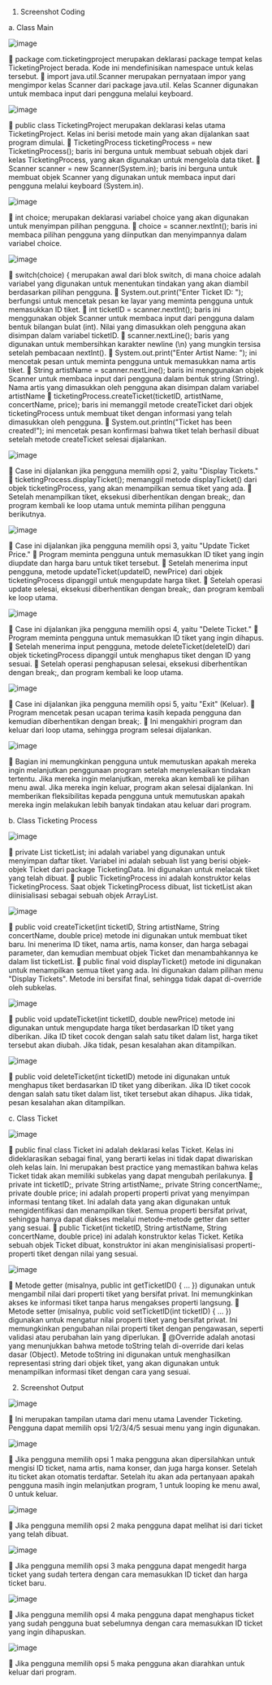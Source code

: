 1.	Screenshot Coding
   
a.	Class Main

 ![image](https://github.com/cherrysober/ticketing-program/assets/116480927/21b7cc99-5473-491b-9139-cee497acf67b)

	package com.ticketingproject merupakan deklarasi package tempat kelas TicketingProject berada. Kode ini mendefinisikan namespace untuk kelas tersebut.
	import java.util.Scanner merupakan pernyataan impor yang mengimpor kelas Scanner dari package java.util. Kelas Scanner digunakan untuk membaca input dari pengguna melalui keyboard.

![image](https://github.com/cherrysober/ticketing-program/assets/116480927/b8ffc4e7-21de-466e-97de-44be414f1394)

 
	public class TicketingProject merupakan deklarasi kelas utama TicketingProject. Kelas ini berisi metode main yang akan dijalankan saat program dimulai.
	TicketingProcess ticketingProcess = new TicketingProcess(); baris ini berguna untuk membuat sebuah objek dari kelas TicketingProcess, yang akan digunakan untuk mengelola data tiket.
	Scanner scanner = new Scanner(System.in); baris ini berguna untuk membuat objek Scanner yang digunakan untuk membaca input dari pengguna melalui keyboard (System.in).

![image](https://github.com/cherrysober/ticketing-program/assets/116480927/28b03207-a784-4df2-99d0-76a4cdc2b668)

 
	int choice; merupakan deklarasi variabel choice yang akan digunakan untuk menyimpan pilihan pengguna.
	choice = scanner.nextInt(); baris ini membaca pilihan pengguna yang diinputkan dan menyimpannya dalam variabel choice.

![image](https://github.com/cherrysober/ticketing-program/assets/116480927/55d3e031-0fbf-409f-8549-e0dd6df7de2a)

 
	switch(choice) { merupakan awal dari blok switch, di mana choice adalah variabel yang digunakan untuk menentukan tindakan yang akan diambil berdasarkan pilihan pengguna.
	System.out.print("Enter Ticket ID: "); berfungsi untuk mencetak pesan ke layar yang meminta pengguna untuk memasukkan ID tiket.
	int ticketID = scanner.nextInt(); baris ini menggunakan objek Scanner untuk membaca input dari pengguna dalam bentuk bilangan bulat (int). Nilai yang dimasukkan oleh pengguna akan disimpan dalam variabel ticketID.
	scanner.nextLine(); baris yang digunakan untuk membersihkan karakter newline (\n) yang mungkin tersisa setelah pembacaan nextInt(). 
	System.out.print("Enter Artist Name: ");  ini mencetak pesan untuk meminta pengguna untuk memasukkan nama artis tiket.
	String artistName = scanner.nextLine(); baris ini menggunakan objek Scanner untuk membaca input dari pengguna dalam bentuk string (String). Nama artis yang dimasukkan oleh pengguna akan disimpan dalam variabel artistName
	ticketingProcess.createTicket(ticketID, artistName, concertName, price); baris ini memanggil metode createTicket dari objek ticketingProcess untuk membuat tiket dengan informasi yang telah dimasukkan oleh pengguna.
	System.out.println("Ticket has been created!"); ini mencetak pesan konfirmasi bahwa tiket telah berhasil dibuat setelah metode createTicket selesai dijalankan.

![image](https://github.com/cherrysober/ticketing-program/assets/116480927/4d8ff7fd-cc2e-4fc9-acdd-4724caad9e86)

 
	Case ini dijalankan jika pengguna memilih opsi 2, yaitu "Display Tickets."
	ticketingProcess.displayTicket(); memanggil metode displayTicket() dari objek ticketingProcess, yang akan menampilkan semua tiket yang ada.
	Setelah menampilkan tiket, eksekusi diberhentikan dengan break;, dan program kembali ke loop utama untuk meminta pilihan pengguna berikutnya.

![image](https://github.com/cherrysober/ticketing-program/assets/116480927/f5480f58-d888-46b9-952e-0f99e2e6c5c4)

 
	Case ini dijalankan jika pengguna memilih opsi 3, yaitu "Update Ticket Price."
	Program meminta pengguna untuk memasukkan ID tiket yang ingin diupdate dan harga baru untuk tiket tersebut.
	Setelah menerima input pengguna, metode updateTicket(updateID, newPrice) dari objek ticketingProcess dipanggil untuk mengupdate harga tiket.
	Setelah operasi update selesai, eksekusi diberhentikan dengan break;, dan program kembali ke loop utama.

![image](https://github.com/cherrysober/ticketing-program/assets/116480927/f58a6fe8-9c8a-4aac-bef9-e26ab3b9b11e)

 
	Case ini dijalankan jika pengguna memilih opsi 4, yaitu "Delete Ticket."
	Program meminta pengguna untuk memasukkan ID tiket yang ingin dihapus.
	Setelah menerima input pengguna, metode deleteTicket(deleteID) dari objek ticketingProcess dipanggil untuk menghapus tiket dengan ID yang sesuai.
	Setelah operasi penghapusan selesai, eksekusi diberhentikan dengan break;, dan program kembali ke loop utama.

![image](https://github.com/cherrysober/ticketing-program/assets/116480927/82f23501-765a-43be-a64f-c023c95126f2)

 
	Case ini dijalankan jika pengguna memilih opsi 5, yaitu "Exit" (Keluar).
	Program mencetak pesan ucapan terima kasih kepada pengguna dan kemudian diberhentikan dengan break;.
	Ini mengakhiri program dan keluar dari loop utama, sehingga program selesai dijalankan.

![image](https://github.com/cherrysober/ticketing-program/assets/116480927/c3adec19-b724-4af4-bce2-feb734b565bd)

 
	Bagian ini memungkinkan pengguna untuk memutuskan apakah mereka ingin melanjutkan penggunaan program setelah menyelesaikan tindakan tertentu. Jika mereka ingin melanjutkan, mereka akan kembali ke pilihan menu awal. Jika mereka ingin keluar, program akan selesai dijalankan. Ini memberikan fleksibilitas kepada pengguna untuk memutuskan apakah mereka ingin melakukan lebih banyak tindakan atau keluar dari program.

b.	Class Ticketing Process

![image](https://github.com/cherrysober/ticketing-program/assets/116480927/73ef317f-9c31-4347-8076-99b2035881f0)
 
	private List<Ticket> ticketList; ini adalah variabel yang digunakan untuk menyimpan daftar tiket. Variabel ini adalah sebuah list yang berisi objek-objek Ticket dari package TicketingData. Ini digunakan untuk melacak tiket yang telah dibuat.
	public TicketingProcess ini adalah konstruktor kelas TicketingProcess. Saat objek TicketingProcess dibuat, list ticketList akan diinisialisasi sebagai sebuah objek ArrayList.

![image](https://github.com/cherrysober/ticketing-program/assets/116480927/40f97460-062d-443c-8c97-177200412be1)

 
	public void createTicket(int ticketID, String artistName, String concertName, double price)  metode ini digunakan untuk membuat tiket baru. Ini menerima ID tiket, nama artis, nama konser, dan harga sebagai parameter, dan kemudian membuat objek Ticket dan menambahkannya ke dalam list ticketList.
	public final void displayTicket() metode ini digunakan untuk menampilkan semua tiket yang ada. Ini digunakan dalam pilihan menu "Display Tickets". Metode ini bersifat final, sehingga tidak dapat di-override oleh subkelas.

![image](https://github.com/cherrysober/ticketing-program/assets/116480927/07c71e54-bedd-402e-b8b7-22dbf3a47b46)

 
	public void updateTicket(int ticketID, double newPrice) metode ini digunakan untuk mengupdate harga tiket berdasarkan ID tiket yang diberikan. Jika ID tiket cocok dengan salah satu tiket dalam list, harga tiket tersebut akan diubah. Jika tidak, pesan kesalahan akan ditampilkan.

![image](https://github.com/cherrysober/ticketing-program/assets/116480927/10241629-066c-4a0a-8923-2b4de0f1d6f2)


 
	public void deleteTicket(int ticketID) metode ini digunakan untuk menghapus tiket berdasarkan ID tiket yang diberikan. Jika ID tiket cocok dengan salah satu tiket dalam list, tiket tersebut akan dihapus. Jika tidak, pesan kesalahan akan ditampilkan.

c.	Class Ticket

![image](https://github.com/cherrysober/ticketing-program/assets/116480927/2e13256e-ad62-4b01-b2c6-6dc2344651ac)
 

	public final class Ticket ini adalah deklarasi kelas Ticket. Kelas ini dideklarasikan sebagai final, yang berarti kelas ini tidak dapat diwariskan oleh kelas lain. Ini merupakan best practice yang memastikan bahwa kelas Ticket tidak akan memiliki subkelas yang dapat mengubah perilakunya.
	private int ticketID;, private String artistName;, private String concertName;, private double price; ini adalah properti properti privat yang menyimpan informasi tentang tiket. Ini adalah data yang akan digunakan untuk mengidentifikasi dan menampilkan tiket. Semua properti bersifat privat, sehingga hanya dapat diakses melalui metode-metode getter dan setter yang sesuai.
	public Ticket(int ticketID, String artistName, String concertName, double price) ini adalah konstruktor kelas Ticket. Ketika sebuah objek Ticket dibuat, konstruktor ini akan menginisialisasi properti-properti tiket dengan nilai yang sesuai.

![image](https://github.com/cherrysober/ticketing-program/assets/116480927/0e473b4f-dbbb-4a55-97d2-a04a6b9d3b3c)

 
	Metode getter (misalnya, public int getTicketID() { ... }) digunakan untuk mengambil nilai dari properti tiket yang bersifat privat. Ini memungkinkan akses ke informasi tiket tanpa harus mengakses properti langsung.
	Metode setter (misalnya, public void setTicketID(int ticketID) { ... }) digunakan untuk mengatur nilai properti tiket yang bersifat privat. Ini memungkinkan pengubahan nilai properti tiket dengan pengawasan, seperti validasi atau perubahan lain yang diperlukan.
	@Override adalah anotasi yang menunjukkan bahwa metode toString telah di-override dari kelas dasar (Object). Metode toString ini digunakan untuk menghasilkan representasi string dari objek tiket, yang akan digunakan untuk menampilkan informasi tiket dengan cara yang sesuai.


2.	Screenshot Output
   
 ![image](https://github.com/cherrysober/ticketing-program/assets/116480927/4c11340e-ee4f-4dc7-9a5e-1820d3ebf027)

	Ini merupakan tampilan utama dari menu utama Lavender Ticketing. Pengguna dapat memilih opsi 1/2/3/4/5 sesuai menu yang ingin digunakan.

![image](https://github.com/cherrysober/ticketing-program/assets/116480927/f9067de8-d662-4712-bf00-001173dd78b1)

 
	Jika pengguna memilih opsi 1 maka pengguna akan dipersilahkan untuk mengisi ID ticket, nama artis, nama konser, dan juga harga konser. Setelah itu ticket akan otomatis terdaftar. Setelah itu akan ada pertanyaan apakah pengguna masih ingin melanjutkan program, 1 untuk looping ke menu awal, 0 untuk keluar.

![image](https://github.com/cherrysober/ticketing-program/assets/116480927/20f7094c-eda9-4857-9b57-e1d1c3340a59)

 
	Jika pengguna memilih opsi 2 maka pengguna dapat melihat isi dari ticket yang telah dibuat.

![image](https://github.com/cherrysober/ticketing-program/assets/116480927/9c2df202-827b-4121-95c1-d6d8b57d23bc)

 
	Jika pengguna memilih opsi 3 maka pengguna dapat mengedit harga ticket yang sudah tertera dengan cara memasukkan ID ticket dan harga ticket baru.

![image](https://github.com/cherrysober/ticketing-program/assets/116480927/4c100fe0-8add-43a3-85ba-9349fd022f7f)

 
	Jika pengguna memilih opsi 4 maka pengguna dapat menghapus ticket yang sudah pengguna buat sebelumnya dengan cara memasukkan ID ticket yang ingin dihapuskan.

![image](https://github.com/cherrysober/ticketing-program/assets/116480927/ec0a1ba7-d4e7-42e6-ae22-057a77d4c713)

 
	Jika pengguna memilih opsi 5 maka pengguna akan diarahkan untuk keluar dari program.
